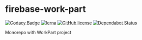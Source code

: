 # firebase-work-part

[![Codacy Badge](https://api.codacy.com/project/badge/Grade/cbebb778d22a43e7804ec2e712c05291)](https://app.codacy.com/manual/manuelnavarro1987/firebaseWorkPart?utm_source=github.com&utm_medium=referral&utm_content=i62navpm/firebaseWorkPart&utm_campaign=Badge_Grade_Dashboard)
[![lerna](https://img.shields.io/badge/maintained%20with-lerna-cc00ff.svg)](https://lerna.js.org/)
[![GitHub license](https://img.shields.io/github/license/i62navpm/firebaseWorkPart)](https://github.com/i62navpm/firebaseWorkPart/blob/master/LICENSE)
[![Dependabot Status](https://api.dependabot.com/badges/status?host=github&repo=i62navpm/node-nats)](https://dependabot.com/)

Monorepo with WorkPart project
